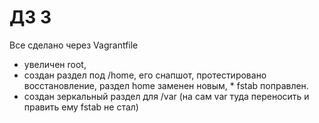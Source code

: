 # ДЗ 3
Все сделано через Vagrantfile
* увеличен root,
* создан раздел под /home, его снапшот, протестировано восстановление, раздел home заменен новым, * fstab поправлен.
* создан зеркальный раздел для /var (на сам var туда переносить и править ему fstab не стал)
